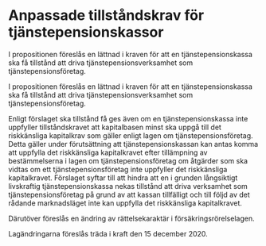 # Anpassade tillståndskrav för tjänstepensionskassor

I propositionen föreslås en lättnad i kraven för att en tjänstepensionskassa ska få tillstånd att driva tjänstepensionsverksamhet som tjänstepensionsföretag.

I propositionen föreslås en lättnad i kraven för att en tjänstepensionskassa ska få tillstånd att driva tjänstepensionsverksamhet som tjänstepensionsföretag.

Enligt förslaget ska tillstånd få ges även om en tjänstepensionskassa
inte uppfyller tillståndskravet att kapitalbasen minst ska uppgå till
det riskkänsliga kapitalkrav som gäller enligt lagen om tjänstepensionsföretag. Detta gäller under förutsättning att tjänstepensionskassan kan antas komma att uppfylla det riskkänsliga kapitalkravet efter tillämpning av bestämmelserna i lagen om tjänstepensionsföretag om åtgärder som ska vidtas om ett tjänstepensionsföretag inte uppfyller det riskkänsliga kapitalkravet. Förslaget syftar till att hindra att en i grunden långsiktigt livskraftig
tjänstepensionskassa nekas tillstånd att driva verksamhet som tjänstepensionsföretag på grund av att kassan tillfälligt och till följd av det rådande marknadsläget inte kan uppfylla det riskkänsliga kapitalkravet.

Därutöver föreslås en ändring av rättelsekaraktär i försäkringsrörelselagen.

Lagändringarna föreslås träda i kraft den 15 december 2020.
